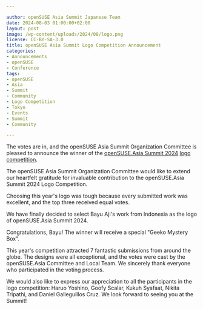 ```yaml
---

author: openSUSE Asia Summit Japanese Team
date: 2024-08-03 01:00:00+02:00
layout: post
image: /wp-content/uploads/2024/08/logo.png
license: CC-BY-SA-3.0
title: openSUSE Asia Summit Logo Competition Announcement
categories:
- Announcements
- openSUSE
- Conference
tags:
- openSUSE
- Asia
- Summit
- Community
- Logo Competition
- Tokyo
- Events
- Summit
- Community

---
```


The votes are in, and the openSUSE Asia Summit Organization Committee is pleased to announce the winner of the [openSUSE.Asia Summit 2024](https://events.opensuse.org/conferences/oSAS24/) [logo competition](https://news.opensuse.org/2024/05/22/openSUSE-Asia-2024-CFL//).

The openSUSE Asia Summit Organization Committee would like to extend our heartfelt gratitude for invaluable contribution to the openSUSE.Asia Summit 2024 Logo Competition.

Choosing this year's logo was tough because every submitted work was excellent, and the top three received equal votes.

We have finally decided to select Bayu Aji's work from Indonesia as the logo of openSUSE.Asia Summit 2024.

Congratulations, Bayu! The winner will receive a special "Geeko Mystery Box".

This year's competition attracted 7 fantastic submissions from around the globe. The designs were all exceptional, and the votes were cast by the openSUSE.Asia Committee and Local Team. We sincerely thank everyone who participated in the voting process.

We would also like to express our appreciation to all the participants in the logo competition: Haruo Yoshino, Goofy Scalar, Kukuh Syafaat, Nikita Tripathi, and Daniel Galleguillos Cruz. We look forward to seeing you at the Summit!

<meta name="openSUSE, Asia, Summit, Conference, Community, Japan, Tokyo, Logo, Competition, Events" content="HTML,CSS,XML,JavaScript">
